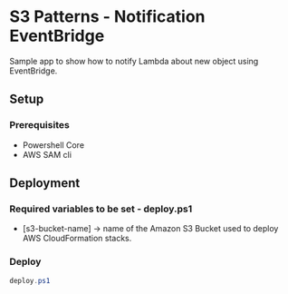 # S3 Patterns - Notification EventBridge

Sample app to show how to notify Lambda about new object using EventBridge.

## Setup

### Prerequisites

* Powershell Core
* AWS SAM cli

## Deployment

### Required variables to be set - deploy.ps1

* \[s3-bucket-name\] -> name of the Amazon S3 Bucket used to deploy AWS CloudFormation stacks.

### Deploy

```powershell
deploy.ps1
```